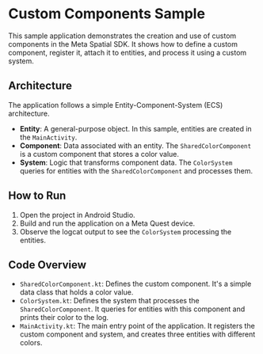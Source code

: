 # Custom Components Sample

This sample application demonstrates the creation and use of custom components in the Meta Spatial SDK. It shows how to define a custom component, register it, attach it to entities, and process it using a custom system.

## Architecture

The application follows a simple Entity-Component-System (ECS) architecture.

*   **Entity**: A general-purpose object. In this sample, entities are created in the `MainActivity`.
*   **Component**: Data associated with an entity. The `SharedColorComponent` is a custom component that stores a color value.
*   **System**: Logic that transforms component data. The `ColorSystem` queries for entities with the `SharedColorComponent` and processes them.

## How to Run

1.  Open the project in Android Studio.
2.  Build and run the application on a Meta Quest device.
3.  Observe the logcat output to see the `ColorSystem` processing the entities.

## Code Overview

*   `SharedColorComponent.kt`: Defines the custom component. It's a simple data class that holds a color value.
*   `ColorSystem.kt`: Defines the system that processes the `SharedColorComponent`. It queries for entities with this component and prints their color to the log.
*   `MainActivity.kt`: The main entry point of the application. It registers the custom component and system, and creates three entities with different colors.
